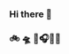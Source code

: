 ### Hi there 👋
### 🚲 🛸 🎷🎧🏈🦈
<!--
**PerrySawatzky/PerrySawatzky** is a ✨ _special_ ✨ repository because its `README.md` (this file) appears on your GitHub profile.

Here are some ideas to get you started:

- 🔭 I’m currently working on ...
- 🌱 I’m currently learning ...
- 👯 I’m looking to collaborate on ...
- 🤔 I’m looking for help with ...
- 💬 Ask me about ...
- 📫 How to reach me: Sawatzky.Perry@Gmail.com
- ⚡ Fun fact: ...
-->
